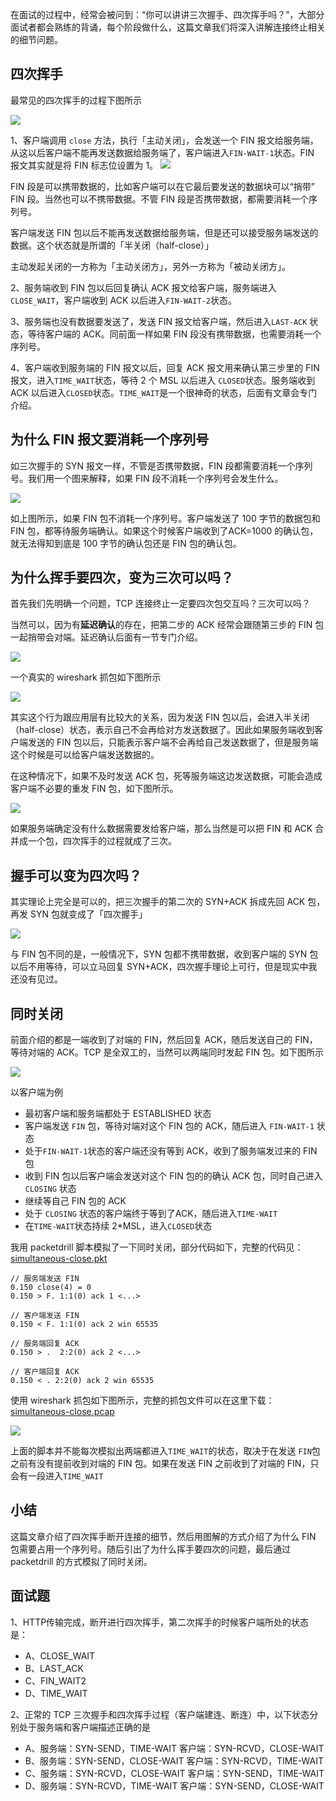 在面试的过程中，经常会被问到：“你可以讲讲三次握手、四次挥手吗？”，大部分面试者都会熟练的背诵，每个阶段做什么，这篇文章我们将深入讲解连接终止相关的细节问题。

四次挥手
----

最常见的四次挥手的过程下图所示

![](https://p1-jj.byteimg.com/tos-cn-i-t2oaga2asx/gold-user-assets/2019/6/26/16b911c618264239~tplv-t2oaga2asx-jj-mark:1600:0:0:0:q75.image#?w=1728&h=974&s=213690&e=jpg&b=ffffff)

1、客户端调用 `close` 方法，执行「主动关闭」，会发送一个 FIN 报文给服务端，从这以后客户端不能再发送数据给服务端了，客户端进入`FIN-WAIT-1`状态。FIN 报文其实就是将 FIN 标志位设置为 1。 ![](https://p1-jj.byteimg.com/tos-cn-i-t2oaga2asx/gold-user-assets/2019/6/26/16b911c69b0f0f8e~tplv-t2oaga2asx-jj-mark:1600:0:0:0:q75.image#?w=1546&h=436&s=119446&e=jpg&b=f9f9f9)

FIN 段是可以携带数据的，比如客户端可以在它最后要发送的数据块可以“捎带” FIN 段。当然也可以不携带数据。不管 FIN 段是否携带数据，都需要消耗一个序列号。

客户端发送 FIN 包以后不能再发送数据给服务端，但是还可以接受服务端发送的数据。这个状态就是所谓的「半关闭（half-close）」

主动发起关闭的一方称为「主动关闭方」，另外一方称为「被动关闭方」。

2、服务端收到 FIN 包以后回复确认 ACK 报文给客户端，服务端进入 `CLOSE_WAIT`，客户端收到 ACK 以后进入`FIN-WAIT-2`状态。

3、服务端也没有数据要发送了，发送 FIN 报文给客户端，然后进入`LAST-ACK` 状态，等待客户端的 ACK。同前面一样如果 FIN 段没有携带数据，也需要消耗一个序列号。

4、客户端收到服务端的 FIN 报文以后，回复 ACK 报文用来确认第三步里的 FIN 报文，进入`TIME_WAIT`状态，等待 2 个 MSL 以后进入 `CLOSED`状态。服务端收到 ACK 以后进入`CLOSED`状态。`TIME_WAIT`是一个很神奇的状态，后面有文章会专门介绍。

为什么 FIN 报文要消耗一个序列号
------------------

如三次握手的 SYN 报文一样，不管是否携带数据，FIN 段都需要消耗一个序列号。我们用一个图来解释，如果 FIN 段不消耗一个序列号会发生什么。

![](https://p1-jj.byteimg.com/tos-cn-i-t2oaga2asx/gold-user-assets/2019/6/26/16b911c61961ba78~tplv-t2oaga2asx-jj-mark:1600:0:0:0:q75.image#?w=1524&h=948&s=149670&e=jpg&b=ffffff)

如上图所示，如果 FIN 包不消耗一个序列号。客户端发送了 100 字节的数据包和 FIN 包，都等待服务端确认。如果这个时候客户端收到了ACK=1000 的确认包，就无法得知到底是 100 字节的确认包还是 FIN 包的确认包。

为什么挥手要四次，变为三次可以吗？
-----------------

首先我们先明确一个问题，TCP 连接终止一定要四次包交互吗？三次可以吗？

当然可以，因为有**延迟确认**的存在，把第二步的 ACK 经常会跟随第三步的 FIN 包一起捎带会对端。延迟确认后面有一节专门介绍。

![](https://p1-jj.byteimg.com/tos-cn-i-t2oaga2asx/gold-user-assets/2019/10/30/16e1a9da7d44c03d~tplv-t2oaga2asx-jj-mark:1600:0:0:0:q75.image#?w=1640&h=1016&s=149166&e=jpg&b=ffffff)

一个真实的 wireshark 抓包如下图所示

![](https://p1-jj.byteimg.com/tos-cn-i-t2oaga2asx/gold-user-assets/2019/6/26/16b911c66b8f2069~tplv-t2oaga2asx-jj-mark:1600:0:0:0:q75.image#?w=2288&h=434&s=392149&e=jpg&b=ececec)

其实这个行为跟应用层有比较大的关系，因为发送 FIN 包以后，会进入半关闭（half-close）状态，表示自己不会再给对方发送数据了。因此如果服务端收到客户端发送的 FIN 包以后，只能表示客户端不会再给自己发送数据了，但是服务端这个时候是可以给客户端发送数据的。

在这种情况下，如果不及时发送 ACK 包，死等服务端这边发送数据，可能会造成客户端不必要的重发 FIN 包，如下图所示。

![](https://p1-jj.byteimg.com/tos-cn-i-t2oaga2asx/gold-user-assets/2019/6/26/16b911c69a12791c~tplv-t2oaga2asx-jj-mark:1600:0:0:0:q75.image#?w=1458&h=998&s=90072&e=jpg&b=ffffff)

如果服务端确定没有什么数据需要发给客户端，那么当然是可以把 FIN 和 ACK 合并成一个包，四次挥手的过程就成了三次。

握手可以变为四次吗？
----------

其实理论上完全是可以的，把三次握手的第二次的 SYN+ACK 拆成先回 ACK 包，再发 SYN 包就变成了「四次握手」

![](https://p1-jj.byteimg.com/tos-cn-i-t2oaga2asx/gold-user-assets/2019/6/26/16b911c6a3ca620d~tplv-t2oaga2asx-jj-mark:1600:0:0:0:q75.image#?w=1536&h=982&s=84699&e=jpg&b=ffffff)

与 FIN 包不同的是，一般情况下，SYN 包都不携带数据，收到客户端的 SYN 包以后不用等待，可以立马回复 SYN+ACK，四次握手理论上可行，但是现实中我还没有见过。

同时关闭
----

前面介绍的都是一端收到了对端的 FIN，然后回复 ACK，随后发送自己的 FIN，等待对端的 ACK。TCP 是全双工的，当然可以两端同时发起 FIN 包。如下图所示

![](https://p1-jj.byteimg.com/tos-cn-i-t2oaga2asx/gold-user-assets/2019/9/28/16d75572508a08d2~tplv-t2oaga2asx-jj-mark:1600:0:0:0:q75.image#?w=1143&h=798&s=135180&e=jpg&b=ffffff)

以客户端为例

*   最初客户端和服务端都处于 ESTABLISHED 状态
*   客户端发送 `FIN` 包，等待对端对这个 FIN 包的 ACK，随后进入 `FIN-WAIT-1` 状态
*   处于`FIN-WAIT-1`状态的客户端还没有等到 ACK，收到了服务端发过来的 FIN 包
*   收到 FIN 包以后客户端会发送对这个 FIN 包的的确认 ACK 包，同时自己进入 `CLOSING` 状态
*   继续等自己 FIN 包的 ACK
*   处于 `CLOSING` 状态的客户端终于等到了ACK，随后进入`TIME-WAIT`
*   在`TIME-WAIT`状态持续 2\*MSL，进入`CLOSED`状态

我用 packetdrill 脚本模拟了一下同时关闭，部分代码如下，完整的代码见：[simultaneous-close.pkt](https://github.com/arthur-zhang/tcp_ebook/blob/master/tcp_connection_management/simultaneous-close.pkt "https://github.com/arthur-zhang/tcp_ebook/blob/master/tcp_connection_management/simultaneous-close.pkt")

    // 服务端发送 FIN
    0.150 close(4) = 0
    0.150 > F. 1:1(0) ack 1 <...>
    
    // 客户端发送 FIN
    0.150 < F. 1:1(0) ack 2 win 65535
    
    // 服务端回复 ACK
    0.150 > .  2:2(0) ack 2 <...>
    
    // 客户端回复 ACK
    0.150 < . 2:2(0) ack 2 win 65535
    

使用 wireshark 抓包如下图所示，完整的抓包文件可以在这里下载：[simultaneous-close.pcap](https://github.com/arthur-zhang/tcp_ebook/blob/master/tcp_connection_management/simultaneous-close.pcap "https://github.com/arthur-zhang/tcp_ebook/blob/master/tcp_connection_management/simultaneous-close.pcap")

![](https://p1-jj.byteimg.com/tos-cn-i-t2oaga2asx/gold-user-assets/2019/6/26/16b911c6a3c62b6e~tplv-t2oaga2asx-jj-mark:1600:0:0:0:q75.image#?w=1189&h=197&s=137885&e=jpg&b=f0f0f0)

上面的脚本并不能每次模拟出两端都进入`TIME_WAIT`的状态，取决于在发送 `FIN`包之前有没有提前收到对端的 FIN 包。如果在发送 FIN 之前收到了对端的 FIN，只会有一段进入`TIME_WAIT`

小结
--

这篇文章介绍了四次挥手断开连接的细节，然后用图解的方式介绍了为什么 FIN 包需要占用一个序列号。随后引出了为什么挥手要四次的问题，最后通过 packetdrill 的方式模拟了同时关闭。

面试题
---

1、HTTP传输完成，断开进行四次挥手，第二次挥手的时候客户端所处的状态是：

*   A、CLOSE\_WAIT
*   B、LAST\_ACK
*   C、FIN\_WAIT2
*   D、TIME\_WAIT

2、正常的 TCP 三次握手和四次挥手过程（客户端建连、断连）中，以下状态分别处于服务端和客户端描述正确的是

*   A、服务端：SYN-SEND，TIME-WAIT 客户端：SYN-RCVD，CLOSE-WAIT
*   B、服务端：SYN-SEND，CLOSE-WAIT 客户端：SYN-RCVD，TIME-WAIT
*   C、服务端：SYN-RCVD，CLOSE-WAIT 客户端：SYN-SEND，TIME-WAIT
*   D、服务端：SYN-RCVD，TIME-WAIT 客户端：SYN-SEND，CLOSE-WAIT
